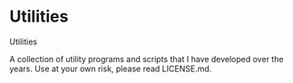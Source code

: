 Utilities
=========

Utilities

A collection of utility programs and scripts that I have developed over the years.  Use at your own risk, please read LICENSE.md.
